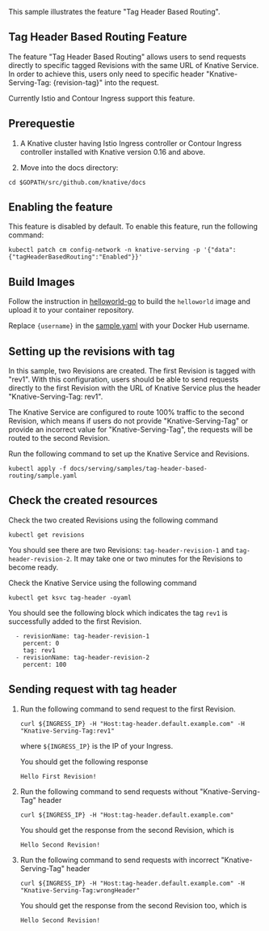 This sample illustrates the feature "Tag Header Based Routing".

## Tag Header Based Routing Feature

The feature "Tag Header Based Routing" allows users to send requests directly to specific tagged Revisions with
the same URL of Knative Service. In order to achieve this, users only need to specific header "Knative-Serving-Tag:
{revision-tag}" into the request.

Currently Istio and Contour Ingress support this feature.

## Prerequestie

1. A Knative cluster having Istio Ingress controller or Contour Ingress controller installed
with Knative version 0.16 and above.

1. Move into the docs directory:

```shell
cd $GOPATH/src/github.com/knative/docs
```

## Enabling the feature

This feature is disabled by default. To enable this feature, run the following command:

```
kubectl patch cm config-network -n knative-serving -p '{"data":{"tagHeaderBasedRouting":"Enabled"}}'
```

## Build Images

Follow the instruction in [helloworld-go](../hello-world/helloworld-go) to build the `helloworld` image and upload it
to your container repository.

Replace `{username}` in the [sample.yaml](./sample.yaml) with your Docker Hub username.

## Setting up the revisions with tag

In this sample, two Revisions are created. The first Revision is tagged with "rev1".
With this configuration, users should be able to send requests directly to the first Revision
with the URL of Knative Service plus the header "Knative-Serving-Tag: rev1".

The Knative Service are configured to route 100% traffic to the second Revision, which means if users do not
provide "Knative-Serving-Tag" or provide an incorrect value for "Knative-Serving-Tag", the requests will be
routed to the second Revision.

Run the following command to set up the Knative Service and Revisions.

```
kubectl apply -f docs/serving/samples/tag-header-based-routing/sample.yaml
```

## Check the created resources

Check the two created Revisions using the following command
```
kubectl get revisions
```

You should see there are two Revisions: `tag-header-revision-1` and `tag-header-revision-2`. It may take one or two minutes
for the Revisions to become ready.


Check the Knative Service using the following command

```
kubectl get ksvc tag-header -oyaml
```

You should see the following block which indicates the tag `rev1` is successfully added to the first Revision.

```
  - revisionName: tag-header-revision-1
    percent: 0
    tag: rev1
  - revisionName: tag-header-revision-2
    percent: 100
```


## Sending request with tag header

1.  Run the following command to send request to the first Revision.

    ```
    curl ${INGRESS_IP} -H "Host:tag-header.default.example.com" -H "Knative-Serving-Tag:rev1"
    ```
    where `${INGRESS_IP}` is the IP of your Ingress.

    You should get the following response

    ```
    Hello First Revision!
    ```

1.  Run the following command to send requests without "Knative-Serving-Tag" header

    ```
    curl ${INGRESS_IP} -H "Host:tag-header.default.example.com"
    ```

    You should get the response from the second Revision, which is

    ```
    Hello Second Revision!
    ```

1.  Run the following command to send requests with incorrect "Knative-Serving-Tag" header

    ```
    curl ${INGRESS_IP} -H "Host:tag-header.default.example.com" -H "Knative-Serving-Tag:wrongHeader"
    ```

    You should get the response from the second Revision too, which is

    ```
    Hello Second Revision!
    ```
